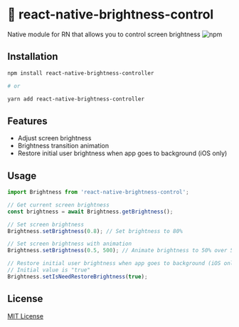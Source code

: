# 🔅 react-native-brightness-control

Native module for RN that allows you to control screen brightness
![npm](https://img.shields.io/npm/v/react-native-brightness-controller)

## Installation

```sh
npm install react-native-brightness-controller

# or

yarn add react-native-brightness-controller
```

## Features

- Adjust screen brightness
- Brightness transition animation
- Restore initial user brightness when app goes to background (iOS only)

## Usage

```javascript
import Brightness from 'react-native-brightness-control';

// Get current screen brightness
const brightness = await Brightness.getBrightness();

// Set screen brightness
Brightness.setBrightness(0.8); // Set brightness to 80%

// Set screen brightness with animation
Brightness.setBrightness(0.5, 500); // Animate brightness to 50% over 500ms

// Restore initial user brightness when app goes to background (iOS only)
// Initial value is "true"
Brightness.setIsNeedRestoreBrightness(true);
```

## License

[MIT License](https://github.com/Evgeny05/react-native-brightness/blob/main/LICENSE)
